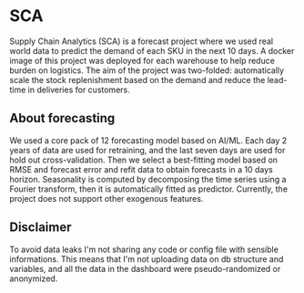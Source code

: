 # SCA
Supply Chain Analytics (SCA) is a forecast project where we used real world data to predict the demand of each SKU in the next 10 days. A docker image of this project was deployed for each warehouse to help reduce burden on logistics. The aim of the project was two-folded: automatically scale the stock replenishment based on the demand and reduce the lead-time in deliveries for customers.

## About forecasting
We used a core pack of 12 forecasting model based on AI/ML. Each day 2 years of data are used for retraining, and the last seven days are used for hold out cross-validation. Then we select a best-fitting model based on RMSE and forecast error and refit data to obtain forecasts in a 10 days horizon. Seasonality is computed by decomposing the time series using a Fourier transform, then it is automatically fitted as predictor. Currently, the project does not support other exogenous features.

## Disclaimer
To avoid data leaks I'm not sharing any code or config file with sensible informations. This means that I'm not uploading data on db structure and variables, and all the data in the dashboard were pseudo-randomized or anonymized.
